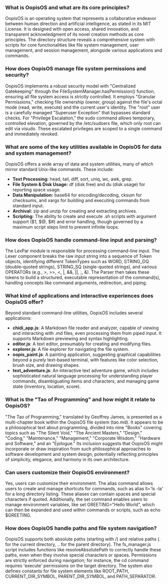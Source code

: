 ### What is OopisOS and what are its core principles?

OopisOS is an operating system that represents a collaborative endeavor between human direction and artificial intelligence, as stated in its MIT License. It is designed with open access, shared innovation, and transparent acknowledgment of its novel creation methods as core principles. The directory structure reveals a comprehensive system with scripts for core functionalities like file system management, user management, and session management, alongside various applications and commands.

### How does OopisOS manage file system permissions and security?

OopisOS implements a robust security model with "Centralized Gatekeeping" through the FileSystemManager.hasPermission() function, ensuring all file system access is strictly controlled. It employs "Granular Permissions," checking file ownership (owner, group) against the file's octal mode (read, write, execute) and the current user's identity. The "root" user is a carefully managed "Superuser Exception" that bypasses standard checks. For "Privilege Escalation," the sudo command allows temporary, controlled elevation, governed by the /etc/sudoers file, which only root can edit via visudo. These escalated privileges are scoped to a single command and immediately revoked.

### What are some of the key utilities available in OopisOS for data and system management?

OopisOS offers a wide array of data and system utilities, many of which mirror standard Unix-like commands. These include:

- **Text Processing:** head, tail, diff, sort, uniq, wc, awk, grep.
- **File System & Disk Usage:** df (disk free) and du (disk usage) for reporting space usage.
- **Data Manipulation:** base64 for encoding/decoding, cksum for checksums, and xargs for building and executing commands from standard input.
- **Archival:** zip and unzip for creating and extracting archives.
- **Scripting:** The ability to create and execute .sh scripts with argument support ($1, $@, $#) and error handling, though governed by a maximum script steps limit to prevent infinite loops.

### How does OopisOS handle command-line input and parsing?

The LexPar module is responsible for processing command-line input. The Lexer component breaks the raw input string into a sequence of Token objects, identifying different TokenTypes such as WORD, STRING_DQ (double-quoted strings), STRING_SQ (single-quoted strings), and various OPERATORs (e.g., >, >>, <, |, &&, ||, ;, &). The Parser then takes these tokens to build a structured, executable representation of the command(s), handling concepts like command arguments, redirection, and piping.

### What kind of applications and interactive experiences does OopisOS offer?

Beyond standard command-line utilities, OopisOS includes several applications:

- **chidi_app.js**: A Markdown file reader and analyzer, capable of viewing and interacting with .md files, even processing them from piped input. It supports Markdown previewing and syntax highlighting.
- **editor.js**: A text editor, presumably for creating and modifying files.
- **explorer.js**: A file explorer for navigating the file system.
- **oopis_paint.js**: A painting application, suggesting graphical capabilities beyond a purely text-based terminal, with features like color selection, brush size, and drawing shapes.
- **text_adventure.js**: An interactive text adventure game, which includes sophisticated natural language processing for understanding player commands, disambiguating items and characters, and managing game state (inventory, location, score).

### What is the "Tao of Programming" and how might it relate to OopisOS?

"The Tao of Programming," translated by Geoffrey James, is presented as a multi-chapter book within the OopisOS file system (tao.md). It appears to be a philosophical text about programming, divided into nine "Books" covering topics such as "The Silent Void," "The Ancient Masters," "Design," "Coding," "Maintenance," "Management," "Corporate Wisdom," "Hardware and Software," and an "Epilogue." Its inclusion suggests that OopisOS might incorporate or draw inspiration from such philosophical approaches to software development and system design, potentially reflecting principles of simplicity, elegance, and harmony in its own architecture.

### Can users customize their OopisOS environment?

Yes, users can customize their environment. The alias command allows users to create and manage shortcuts for commands, such as alias ll='ls -la' for a long directory listing. These aliases can contain spaces and special characters if quoted. Additionally, the set command enables users to manage environment variables, like set GREETING="Hello World", which can then be expanded and used within commands or scripts, such as echo $GREETING.

### How does OopisOS handle paths and file system navigation?

OopisOS supports both absolute paths (starting with /) and relative paths (. for the current directory, .. for the parent directory). The fs_manager.js script includes functions like resolveAbsolutePath to correctly handle these paths, even when they involve special characters or spaces. Permissions are strictly enforced during navigation; for instance, the cd command requires 'execute' permissions on the target directory. The system also defines constants for file system elements like ROOT_PATH, CURRENT_DIR_SYMBOL, PARENT_DIR_SYMBOL, and PATH_SEPARATOR.